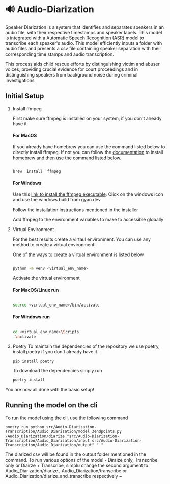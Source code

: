 # 🔊 Audio-Diarization

Speaker Diarization is a system that identifies and separates speakers in an audio file, with their respective timestamps and speaker labels. This model is integrated with a Automatic Speech Recognition (ASR) model to transcribe each speaker's audio. This model efficiently inputs a folder with audio files and presents a csv file containing speaker separation with their corresponding time stamps and audio transcription.

  
This process aids child rescue efforts by distinguishing victim and abuser voices, providing crucial evidence for court proceedings and in distinguishing speakers from background noise during criminal investigations

## Initial Setup

1. Install ffmpeg

	First make sure ffmpeg is installed on your system, if you don't already have it

	#### For MacOS  

	If you already have homebrew you can use the command listed below to directly install ffmpeg. If not you can follow the [documentation](https://docs.brew.sh/Installation) to install homebrew and then use the command listed below.

	```bash

	brew  install  ffmpeg

	```


	#### For Windows

	Use this [link to install the ffmpeg executable](https://www.ffmpeg.org/download.html#build-windows). Click on the windows icon and use the windows build from gyan.dev

	Follow the installation instructions mentioned in the installer

	Add ffmpeg to the environment variables to make to accessible globally

2. Virtual Environment

	For the best results create a virtaul environment. You can use any method to create a virtual environment!

	One of the ways to create a virtual environment is listed below

	```bash

	python -m venv <virtual_env_name>

	```

	Activate the virtual environment

	#### For MacOS/Linux run 
	```bash

	source <virtual_env_name>/bin/activate

	```
	#### For Windows run 
	```bash

	cd <virtual_env_name>\Scripts
	.\activate

	```
3. Poetry
	To maintain the dependencies of the repository we use poetry, install poetry if you don't already have it.
	```
	pip install poetry
	```
	To download the dependencies simply run
	```
	poetry install
	```

You are now all done with the basic setup!

## Running the model on the cli

To run the model using the cli, use the following command

```
poetry run python src/Audio-Diarization-Transcription/Audio_Diarization/model_3endpoints.py /Audio_Diarization/diarize "src/Audio-Diarization-Transcription/Audio_Diarization/input src/Audio-Diarization-Transcription/Audio_Diarization/output" " "
```

The diarized csv will be found in the output folder mentioned in the command. To run various options of the model - Diraize only, Transcribe only or Diairze + Transcribe, simplu change the second argument to Audio_Diarization/diarize , Audio_Diarization/transcribe or Audio_Diarization/diarize_and_transcribe respectively ~